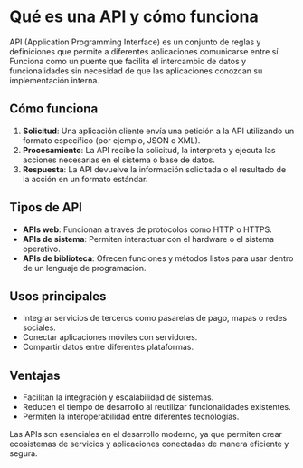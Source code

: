 # Qué es una API y cómo funciona

API (Application Programming Interface) es un conjunto de reglas y definiciones que permite a diferentes aplicaciones comunicarse entre sí. Funciona como un puente que facilita el intercambio de datos y funcionalidades sin necesidad de que las aplicaciones conozcan su implementación interna.

## Cómo funciona
1. **Solicitud**: Una aplicación cliente envía una petición a la API utilizando un formato específico (por ejemplo, JSON o XML).
2. **Procesamiento**: La API recibe la solicitud, la interpreta y ejecuta las acciones necesarias en el sistema o base de datos.
3. **Respuesta**: La API devuelve la información solicitada o el resultado de la acción en un formato estándar.

## Tipos de API
- **APIs web**: Funcionan a través de protocolos como HTTP o HTTPS.
- **APIs de sistema**: Permiten interactuar con el hardware o el sistema operativo.
- **APIs de biblioteca**: Ofrecen funciones y métodos listos para usar dentro de un lenguaje de programación.

## Usos principales
- Integrar servicios de terceros como pasarelas de pago, mapas o redes sociales.
- Conectar aplicaciones móviles con servidores.
- Compartir datos entre diferentes plataformas.

## Ventajas
- Facilitan la integración y escalabilidad de sistemas.
- Reducen el tiempo de desarrollo al reutilizar funcionalidades existentes.
- Permiten la interoperabilidad entre diferentes tecnologías.

Las APIs son esenciales en el desarrollo moderno, ya que permiten crear ecosistemas de servicios y aplicaciones conectadas de manera eficiente y segura.

